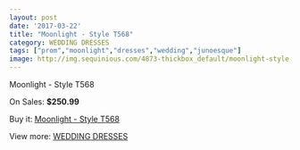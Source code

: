 ```yaml
---
layout: post
date: '2017-03-22'
title: "Moonlight - Style T568"
category: WEDDING DRESSES
tags: ["prom","moonlight","dresses","wedding","junoesque"]
image: http://img.sequinious.com/4873-thickbox_default/moonlight-style-t568.jpg
---
```

Moonlight - Style T568

On Sales: **$250.99**
<a href="https://www.sequinious.com/wedding-dresses/2053-moonlight-style-t568.html"><amp-img layout="responsive" width="600" height="600" src="//img.sequinious.com/4873-thickbox_default/moonlight-style-t568.jpg" alt="Moonlight - Style T568 0" /></a>
<a href="https://www.sequinious.com/wedding-dresses/2053-moonlight-style-t568.html"><amp-img layout="responsive" width="600" height="600" src="//img.sequinious.com/4874-thickbox_default/moonlight-style-t568.jpg" alt="Moonlight - Style T568 1" /></a>

Buy it: [Moonlight - Style T568](https://www.sequinious.com/wedding-dresses/2053-moonlight-style-t568.html "Moonlight - Style T568")

View more: [WEDDING DRESSES](https://www.sequinious.com/2-wedding-dresses "WEDDING DRESSES")